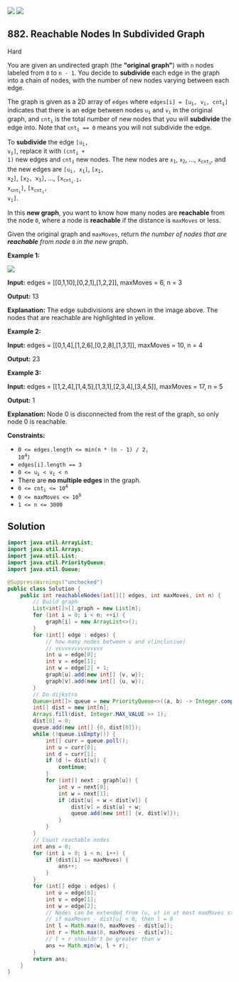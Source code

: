 [![](https://img.shields.io/github/stars/javadev/LeetCode-in-Java?label=Stars&style=flat-square)](https://github.com/javadev/LeetCode-in-Java)
[![](https://img.shields.io/github/forks/javadev/LeetCode-in-Java?label=Fork%20me%20on%20GitHub%20&style=flat-square)](https://github.com/javadev/LeetCode-in-Java/fork)

## 882\. Reachable Nodes In Subdivided Graph

Hard

You are given an undirected graph (the **"original graph"**) with `n` nodes labeled from `0` to `n - 1`. You decide to **subdivide** each edge in the graph into a chain of nodes, with the number of new nodes varying between each edge.

The graph is given as a 2D array of `edges` where <code>edges[i] = [u<sub>i</sub>, v<sub>i</sub>, cnt<sub>i</sub>]</code> indicates that there is an edge between nodes <code>u<sub>i</sub></code> and <code>v<sub>i</sub></code> in the original graph, and <code>cnt<sub>i</sub></code> is the total number of new nodes that you will **subdivide** the edge into. Note that <code>cnt<sub>i</sub> == 0</code> means you will not subdivide the edge.

To **subdivide** the edge <code>[u<sub>i</sub>, v<sub>i</sub>]</code>, replace it with <code>(cnt<sub>i</sub> + 1)</code> new edges and <code>cnt<sub>i</sub></code> new nodes. The new nodes are <code>x<sub>1</sub></code>, <code>x<sub>2</sub></code>, ..., <code>x<sub>cnt<sub>i</sub></sub></code>, and the new edges are <code>[u<sub>i</sub>, x<sub>1</sub>]</code>, <code>[x<sub>1</sub>, x<sub>2</sub>]</code>, <code>[x<sub>2</sub>, x<sub>3</sub>]</code>, ..., <code>[x<sub>cnt<sub>i</sub>-1</sub>, x<sub>cnt<sub>i</sub></sub>]</code>, <code>[x<sub>cnt<sub>i</sub></sub>, v<sub>i</sub>]</code>.

In this **new graph**, you want to know how many nodes are **reachable** from the node `0`, where a node is **reachable** if the distance is `maxMoves` or less.

Given the original graph and `maxMoves`, return _the number of nodes that are **reachable** from node_ `0` _in the new graph_.

**Example 1:**

![](https://s3-lc-upload.s3.amazonaws.com/uploads/2018/08/01/origfinal.png)

**Input:** edges = \[\[0,1,10],[0,2,1],[1,2,2]], maxMoves = 6, n = 3

**Output:** 13

**Explanation:** The edge subdivisions are shown in the image above. The nodes that are reachable are highlighted in yellow.

**Example 2:**

**Input:** edges = \[\[0,1,4],[1,2,6],[0,2,8],[1,3,1]], maxMoves = 10, n = 4

**Output:** 23

**Example 3:**

**Input:** edges = \[\[1,2,4],[1,4,5],[1,3,1],[2,3,4],[3,4,5]], maxMoves = 17, n = 5

**Output:** 1

**Explanation:** Node 0 is disconnected from the rest of the graph, so only node 0 is reachable.

**Constraints:**

*   <code>0 <= edges.length <= min(n * (n - 1) / 2, 10<sup>4</sup>)</code>
*   `edges[i].length == 3`
*   <code>0 <= u<sub>i</sub> < v<sub>i</sub> < n</code>
*   There are **no multiple edges** in the graph.
*   <code>0 <= cnt<sub>i</sub> <= 10<sup>4</sup></code>
*   <code>0 <= maxMoves <= 10<sup>9</sup></code>
*   `1 <= n <= 3000`

## Solution

```java
import java.util.ArrayList;
import java.util.Arrays;
import java.util.List;
import java.util.PriorityQueue;
import java.util.Queue;

@SuppressWarnings("unchecked")
public class Solution {
    public int reachableNodes(int[][] edges, int maxMoves, int n) {
        // Build graph
        List<int[]>[] graph = new List[n];
        for (int i = 0; i < n; ++i) {
            graph[i] = new ArrayList<>();
        }
        for (int[] edge : edges) {
            // how many nodes between u and v(inclusive)
            // vvvvvvvvvvvvvvv
            int u = edge[0];
            int v = edge[1];
            int w = edge[2] + 1;
            graph[u].add(new int[] {v, w});
            graph[v].add(new int[] {u, w});
        }
        // Do dijkstra
        Queue<int[]> queue = new PriorityQueue<>((a, b) -> Integer.compare(a[1], b[1]));
        int[] dist = new int[n];
        Arrays.fill(dist, Integer.MAX_VALUE >> 1);
        dist[0] = 0;
        queue.add(new int[] {0, dist[0]});
        while (!queue.isEmpty()) {
            int[] curr = queue.poll();
            int u = curr[0];
            int d = curr[1];
            if (d != dist[u]) {
                continue;
            }
            for (int[] next : graph[u]) {
                int v = next[0];
                int w = next[1];
                if (dist[u] + w < dist[v]) {
                    dist[v] = dist[u] + w;
                    queue.add(new int[] {v, dist[v]});
                }
            }
        }
        // Count reachable nodes
        int ans = 0;
        for (int i = 0; i < n; i++) {
            if (dist[i] <= maxMoves) {
                ans++;
            }
        }
        for (int[] edge : edges) {
            int u = edge[0];
            int v = edge[1];
            int w = edge[2];
            // Nodes can be extended from (u, v) in at most maxMoves steps
            // if maxMoves - dist[u] < 0, then l = 0
            int l = Math.max(0, maxMoves - dist[u]);
            int r = Math.max(0, maxMoves - dist[v]);
            // l + r shouldn't be greater than w
            ans += Math.min(w, l + r);
        }
        return ans;
    }
}
```
